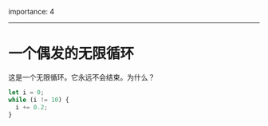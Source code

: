importance: 4

---

# 一个偶发的无限循环

这是一个无限循环。它永远不会结束。为什么？

```js
let i = 0;
while (i != 10) {
  i += 0.2;
}
```

